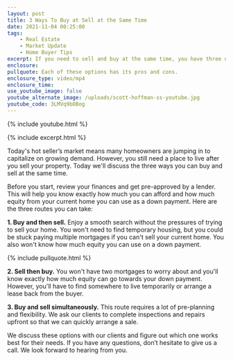 ```yaml
---
layout: post
title: 3 Ways To Buy at Sell at the Same Time
date: 2021-11-04 00:25:00
tags:
    - Real Estate
    - Market Update
    - Home Buyer Tips
excerpt: If you need to sell and buy at the same time, you have three options.
enclosure:
pullquote: Each of these options has its pros and cons.
enclosure_type: video/mp4
enclosure_time:
use_youtube_image: false
youtube_alternate_image: /uploads/scott-hoffman-ss-youtube.jpg
youtube_code: 3LMVq9bOBog
---
```

{% include youtube.html %}

{% include excerpt.html %}

Today's hot seller’s market means many homeowners are jumping in to capitalize on growing demand. However, you still need a place to live after you sell your property. Today we'll discuss the three ways you can buy and sell at the same time.

Before you start, review your finances and get pre-approved by a lender. This will help you know exactly how much you can afford and how much equity from your current home you can use as a down payment. Here are the three routes you can take:

**1\. Buy and then sell.** Enjoy a smooth search without the pressures of trying to sell your home. You won't need to find temporary housing, but you could be stuck paying multiple mortgages if you can't sell your current home. You also won't know how much equity you can use on a down payment.

{% include pullquote.html %}

**2\. Sell then buy.** You won't have two mortgages to worry about and you'll know exactly how much equity can go towards your down payment. However, you'll have to find somewhere to live temporarily or arrange a lease back from the buyer.

**3\. Buy and sell simultaneously.** This route requires a lot of pre-planning and flexibility. We ask our clients to complete inspections and repairs upfront so that we can quickly arrange a sale.

We discuss these options with our clients and figure out which one works best for their needs. If you have any questions, don’t hesitate to give us a call. We look forward to hearing from you.
